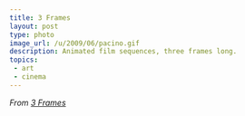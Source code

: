 ```yaml
---
title: 3 Frames
layout: post
type: photo
image_url: /u/2009/06/pacino.gif
description: Animated film sequences, three frames long.
topics:
 - art
 - cinema
---
```

_From [3 Frames][1]_

[1]:http://threeframes.net/
